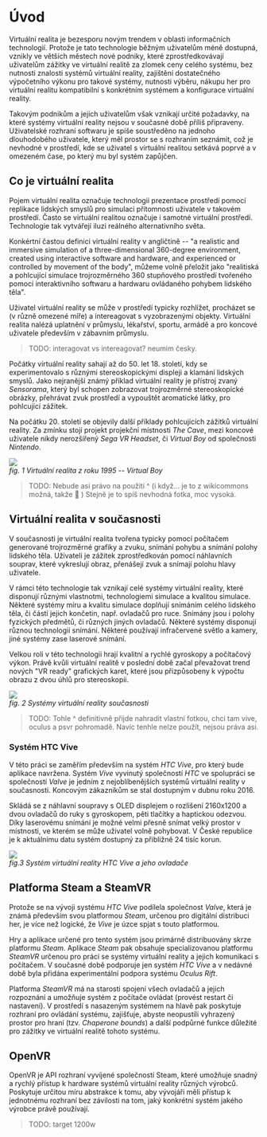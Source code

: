 # Úvod

Virtuální realita je bezesporu novým trendem v oblasti informačních technologií. Protože je tato technologie běžným uživatelům méně dostupná, vznikly ve větších městech nové podniky, které zprostředkovávají uživatelům zážitky ve virtuální realitě za zlomek ceny celého systému, bez nutnosti znalosti systémů virtuální reality, zajištění dostatečného výpočetního výkonu pro takové systémy, nutnosti výběru, nákupu her pro virtuální realitu kompatibilní s konkrétním systémem a konfigurace virtuální reality.

Takovým podnikům a jejich uživatelům však vznikají určité požadavky, na které systémy virtuální reality nejsou v současné době příliš připraveny. Uživatelské rozhraní softwaru je spíše soustředěno na jednoho dlouhodobého uživatele, který měl prostor se s rozhraním seznámit, což je nevhodné v prostředí, kde se uživatel s virtuální realitou setkává poprvé a v omezeném čase, po který mu byl systém zapůjčen.

## Co je virtuální realita

Pojem virtuální realita označuje technologii prezentace prostředí pomocí replikace lidských smyslů pro simulaci přítomnosti uživatele v takovém prostředí. Často se virtuální realitou označuje i samotné virtuální prostředí. Technologie tak vytvářejí iluzi reálného alternativního světa.

Konkértní častou definici virtuální reality v angličtině -- "a realistic and immersive simulation of a three-dimensional 360-degree environment, created using interactive software and hardware, and experienced or controlled by movement of the body", můžeme volně přeložit jako "realitiská a pohlcující simulace trojrozměrného 360 stupňového prostředí tvořeného pomocí interaktivního softwaru a hardwaru ovládaného pohybem lidského těla".

Uživatel virtuální reality se může v prostředí typicky rozhlížet, procházet se (v různě omezené míře) a intereagovat s vyzobrazenými objekty. Virtuální realita nalézá uplatnění v průmyslu, lékařství, sportu, armádě a pro koncové uživatele především v zábavním průmyslu.

> TODO: interagovat vs intereagovat? neumim česky.

Počátky virtuální reality sahají až do 50. let 18. století, kdy se experimentovalo s různými stereoskopickými displeji a klamání lidských smyslů. Jako nejranější známý příklad virtuální reality je přístroj zvaný *Sensorama*, který byl schopen zobrazovat trojrozměrné stereoskopické obrázky, přehrávat zvuk prostředí a vypouštět aromatické látky, pro pohlcující zážitek.

Na počátku 20. století se objevily další příklady pohlcujících zážitků virtuální reality. Za zmínku stojí projekt projekční místnosti *The Cave*, mezi koncové uživatele nikdy nerozšířený *Sega VR Headset*, či *Virtual Boy* od společnosti *Nintendo*.

![](https://upload.wikimedia.org/wikipedia/commons/thumb/4/44/Virtual-Boy-Set.jpg/800px-Virtual-Boy-Set.jpg)  
*fig. 1 Virtuální realita z roku 1995 -- Virtual Boy*

> TODO: Nebude asi právo na použití ^ (i když... je to z wikicommons možná, takže 🤔 ) Stejně je to spíš nevhodná fotka, moc vysoká.

## Virtuální realita v současnosti

V současnosti je virtuální realita tvořena typicky pomocí počítačem generované trojrozměrné grafiky a zvuku, snímání pohybu a snímání polohy lidského těla. Uživateli je zážitek zprostředkován pomocí náhlavních souprav, které vykreslují obraz, přenášejí zvuk a snímají polohu hlavy uživatele. 

V rámci této technologie tak vznikají celé systémy virtuální reality, které disponují různými vlastnotmi, technologiemi simulace a kvalitou simulace. Některé systémy míru a kvalitu simulace doplňují snímáním celého lidského těla, či částí jejich končetin, např. ovladačů pro ruce. Snímány jsou i polohy fyzických předmětů, či různých jiných ovladačů. Některé systémy disponují různou technologií snímání. Některé používají infračervené světlo a kamery, jiné systémy zase laserové snímání.

Velkou roli v této technologii hrají kvalitní a rychlé gyroskopy a počítačový výkon. Právě kvůli virtuální realitě v poslední době začal převažovat trend nových "VR ready" grafických karet, které jsou přizpůsobeny k výpočtu obrazu z dvou úhlů pro stereoskopii.

![](https://static3.wareable.com/media/imager/14526-b104d0dee746b81605d5ab3bc0b9c2de.jpg)  
*fig. 2 Systémy virtuální reality současnosti*

> TODO: Tohle ^ definitivně přijde nahradit vlastní fotkou, chci tam vive, oculus a psvr pohromadě. Navíc tenhle nelze použít, nejsou práva asi.

### Systém HTC Vive

V této práci se zaměřím především na systém *HTC Vive*, pro který bude aplikace navržena. Systém *Vive* vyvinutý společností *HTC* ve spolupráci se společností *Valve* je jedním z nejoblíbenějších systémů virtuální reality v současnosti. Koncovým zákazníkům se stal dostupným v dubnu roku 2016.

Skládá se z náhlavní soupravy s OLED displejem o rozlišení 2160x1200 a dvou ovladačů do ruky s gyroskopem, pěti tlačítky a haptickou odezvou. Díky laserovému snímání je možné velmi přesně snímat velký prostor v místnosti, ve kterém se může uživatel volně pohybovat. V České republice je k aktuálnímu datu systém dostupný za přibližně 24 tisíc korun.

![](https://upload.wikimedia.org/wikipedia/commons/7/7a/Vive_pre.jpeg)  
*fig.3 Systém virtuální reality HTC Vive a jeho ovladače*

## Platforma Steam a SteamVR

Protože se na vývoji systému *HTC Vive* podílela společnost *Valve*, která je známá především svou platformou *Steam*, určenou pro digitální distribuci her, je více než logické, že *Vive* je úzce spjat s touto platformou.

Hry a aplikace určené pro tento systém jsou primárně distribuovány skrze platformu *Steam*. Aplikace *Steam* pak obsahuje specializovanou platformu *SteamVR* určenou pro práci se systémy virtuální reality a jejich komunikaci s počítačem. V současné době podporuje jen systém *HTC Vive* a v nedávné době byla přidána experimentální podpora systému *Oculus Rift*.

Platforma *SteamVR* má na starosti spojení všech ovladačů a jejich rozpoznání a umožňuje systém z počítače ovládat (provést restart či nastavení). V prostředí s nasazeným systémem na hlavě pak poskytuje rozhraní pro ovládání systému, zajišťuje, abyste neopustili vyhrazený prostor pro hraní (tzv. *Chaperone bounds*) a další podpůrné funkce důležité pro zážitky ve virtuální realitě tohoto systému.

## OpenVR

OpenVR je API rozhraní vyvíjené společností Steam, které umožňuje snadný a rychlý přístup k hardware systémů virtuální reality různých výrobců. Poskytuje určitou míru abstrakce k tomu, aby vývojáři měli přístup k jednotnému rozhraní bez závilosti na tom, jaký konkrétní systém jakého výrobce právě používají.

> TODO: target 1200w